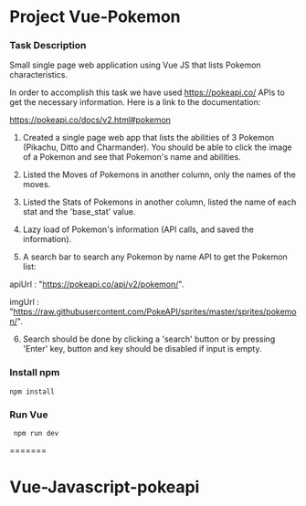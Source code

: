 
# Project Vue-Pokemon


 ### Task Description

Small single page web application using Vue JS that lists Pokemon characteristics.

In order to accomplish this task we have used https://pokeapi.co/ APIs to get the necessary
information. Here is a link to the documentation:

https://pokeapi.co/docs/v2.html#pokemon

1. Created a single page web app that lists the abilities of 3 Pokemon (Pikachu, Ditto and
Charmander). You should be able to click the image of a Pokemon and see that Pokemon's
name and abilities.

2. Listed the Moves of Pokemons in another column, only the names of the moves.

3. Listed the Stats of Pokemons in another column, listed the name of each stat and the
'base_stat' value.

4. Lazy load of Pokemon's information (API calls, and saved the information).

5. A search bar to search any Pokemon by name
API to get the Pokemon list:

apiUrl : "https://pokeapi.co/api/v2/pokemon/".

imgUrl : "https://raw.githubusercontent.com/PokeAPI/sprites/master/sprites/pokemon/".

6. Search should be done by clicking a 'search' button or by pressing 'Enter' key, button and key
should be disabled if input is empty.


### Install npm
```
npm install
```

### Run Vue

```
 npm run dev
```
=======
# Vue-Javascript-pokeapi
